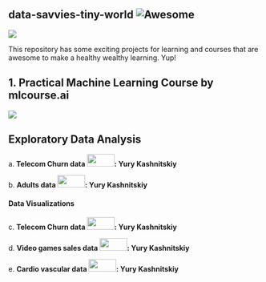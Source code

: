 ## data-savvies-tiny-world ![Awesome](https://cdn.rawgit.com/sindresorhus/awesome/d7305f38d29fed78fa85652e3a63e154dd8e8829/media/badge.svg)


![](https://media.giphy.com/media/jYl67ehKv4IJq/giphy.gif)

This repository has some exciting projects for learning and courses that are awesome to make a healthy wealthy learning. Yup!



## 1. Practical Machine Learning Course by mlcourse.ai
<a href="https://mlcourse.ai" target="_blank"><img src="https://habrastorage.org/files/fd4/502/43d/fd450243dd604b81b9713213a247aa20.jpg"></a>



## Exploratory Data Analysis
a. <b>Telecom Churn data <a href="https://www.kaggle.com/kashnitsky/topic-1-exploratory-data-analysis-with-pandas"><img src="https://www.kaggle.com/static/images/logos/kaggle-logo-transparent-300.png" height=25 width=55></a>: Yury Kashnitskiy </b>

b. <b>Adults data <a href="https://www.kaggle.com/kashnitsky/a1-demo-pandas-and-uci-adult-dataset-solution"><img src="https://www.kaggle.com/static/images/logos/kaggle-logo-transparent-300.png" height=25 width=55></a>: Yury Kashnitskiy </b>


#### Data Visualizations
c. <b>Telecom Churn data  <a href="https://www.kaggle.com/kashnitsky/topic-2-visual-data-analysis-in-python"><img src="https://www.kaggle.com/static/images/logos/kaggle-logo-transparent-300.png" height=25 width=55></a>: Yury Kashnitskiy </b>

d. <b>Video games sales data  <a href="https://www.kaggle.com/kashnitsky/topic-2-part-2-seaborn-and-plotly"><img src="https://www.kaggle.com/static/images/logos/kaggle-logo-transparent-300.png" height=25 width=55></a>: Yury Kashnitskiy </b>

e. <b>Cardio vascular data  <a href="https://www.kaggle.com/kashnitsky/a2-demo-analyzing-cardiovascular-data-solution"><img src="https://www.kaggle.com/static/images/logos/kaggle-logo-transparent-300.png" height=25 width=55></a>: Yury Kashnitskiy </b>



